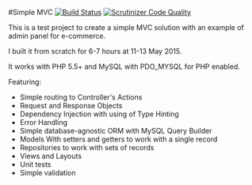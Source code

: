 #Simple MVC [![Build Status](https://scrutinizer-ci.com/g/vovanmix/customAdmin/badges/build.png?b=master)](https://scrutinizer-ci.com/g/vovanmix/customAdmin/build-status/master)     [![Scrutinizer Code Quality](https://scrutinizer-ci.com/g/vovanmix/customAdmin/badges/quality-score.png?b=master)](https://scrutinizer-ci.com/g/vovanmix/customAdmin/?branch=master)

This is a test project to create a simple MVC solution with an example of admin panel for e-commerce.

I built it from scratch for 6-7 hours at 11-13 May 2015.

It works with PHP 5.5+ and MySQL with PDO_MYSQL for PHP enabled.

Featuring:
 - Simple routing to Controller's Actions
 - Request and Response Objects
 - Dependency Injection with using of Type Hinting   
 - Error Handling
 - Simple database-agnostic ORM with MySQL Query Builder
 - Models With setters and getters to work with a single record
 - Repositories to work with sets of records
 - Views and Layouts
 - Unit tests
 - Simple validation